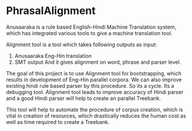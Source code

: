 # PhrasalAlignment

Anusaaraka is a rule based English-Hindi Machine Translation system, which has integrated various tools to give a machine translation tool.

Alignment tool is a tool which takes following outputs as input:
1. Anusaaraka Eng-Hin translation
2. SMT output
 And it gives alignment on word, phrase and parser level. 
 
 The goal of this project is to use Alignment tool for bootstrapping, which results in development of Eng-Hin parallel corpora.
 We can also improve existing hindi rule based parser by this procedure. So its a cycle. Its a debugging tool. Alignment tool leads to 
 improve accuracy of Hindi parser and a good Hindi parser will help to create an parallel Treebank.
 
 This tool will help to automate the procedure of corpus creation, which is vital in creation of resources, which drastically reduces the human cost as well as time required to create a Treebank.
